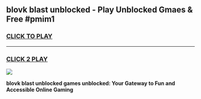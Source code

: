 
## blovk blast unblocked - Play Unblocked Gmaes & Free #pmim1
<h3>
<a href="https://news.freeplayer.one?title=blovk_blast_unblocked&ref=27F">CLICK TO PLAY</a></h3>
<hr>

<h3>
<a href="https://news.freeplayer.one?title=blovk_blast_unblocked&ref=27F">CLICK 2 PLAY</a>
  
</h3>

<a href="https://news.freeplayer.one?title=blovk_blast_unblocked&ref=27F/"><img src="https://clearcache.store/games.png"></a>


**blovk blast unblocked games unblocked: Your Gateway to Fun and Accessible Online Gaming**
